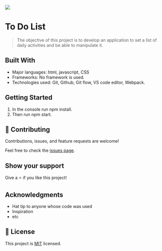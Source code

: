 
![](https://img.shields.io/badge/Microverse-blueviolet)

# To Do List

> The objective of this project is to develop an application to set a list of daily activities and be able to manipulate it.

## Built With

- Major languages: html, javascript, CSS
- Frameworks: No framework is used.
- Technologies used: Git, Github, Git flow, VS code editor, Webpack.

## Getting Started

1. In the console run npm install.
2. Then run npm start.


## 🤝 Contributing

Contributions, issues, and feature requests are welcome!

Feel free to check the [issues page](../../issues/).

## Show your support

Give a ⭐️ if you like this project!

## Acknowledgments

- Hat tip to anyone whose code was used
- Inspiration
- etc

## 📝 License

This project is [MIT](./LICENSE) licensed.
